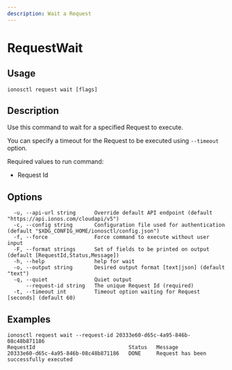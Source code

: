 ```yaml
---
description: Wait a Request
---
```


# RequestWait

## Usage

```text
ionosctl request wait [flags]
```

## Description

Use this command to wait for a specified Request to execute.

You can specify a timeout for the Request to be executed using `--timeout` option.

Required values to run command:

* Request Id

## Options

```text
  -u, --api-url string      Override default API endpoint (default "https://api.ionos.com/cloudapi/v5")
  -c, --config string       Configuration file used for authentication (default "$XDG_CONFIG_HOME/ionosctl/config.json")
  -f, --force               Force command to execute without user input
  -F, --format strings      Set of fields to be printed on output (default [RequestId,Status,Message])
  -h, --help                help for wait
  -o, --output string       Desired output format [text|json] (default "text")
  -q, --quiet               Quiet output
      --request-id string   The unique Request Id (required)
  -t, --timeout int         Timeout option waiting for Request [seconds] (default 60)
```

## Examples

```text
ionosctl request wait --request-id 20333e60-d65c-4a95-846b-08c48b871186 
RequestId                              Status   Message
20333e60-d65c-4a95-846b-08c48b871186   DONE     Request has been successfully executed
```

